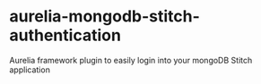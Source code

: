 # aurelia-mongodb-stitch-authentication
Aurelia framework plugin to easily login into your mongoDB Stitch application
